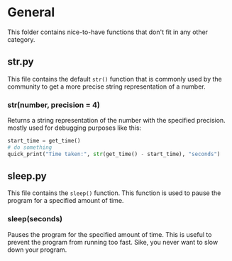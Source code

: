 # General
This folder contains nice-to-have functions that don't fit in any other category.

## str.py
This file contains the default `str()` function that is commonly used by the community to get a more precise string representation of a number.

### str(number, precision = 4)
Returns a string representation of the number with the specified precision.
mostly used for debugging purposes like this:
```python
start_time = get_time()
# do something
quick_print("Time taken:", str(get_time() - start_time), "seconds")
```

## sleep.py
This file contains the `sleep()` function. This function is used to pause the program for a specified amount of time.

### sleep(seconds)
Pauses the program for the specified amount of time. This is useful to prevent the program from running too fast. Sike, you never want to slow down your program.
